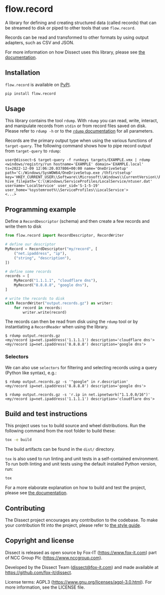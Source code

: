 # flow.record

A library for defining and creating structured data (called records) that can be streamed to disk or piped to other
tools that use `flow.record`.

Records can be read and transformed to other formats by using output adapters, such as CSV and JSON.

For more information on how Dissect uses this library, please see [the
documentation](https://dissect.readthedocs.io/en/latest/tools/rdump.html#what-is-a-record).

## Installation

`flow.record` is available on [PyPI](https://pypi.org/project/flow.record/).

```bash
pip install flow.record
```

## Usage

This library contains the tool `rdump`. With `rdump` you can read, write, interact, and manipulate records from `stdin`
or from record files saved on disk. Please refer to `rdump -h` or to the [`rdump`
documentation](https://dissect.readthedocs.io/en/latest/tools/rdump.html) for all parameters.

Records are the primary output type when using the various functions of `target-query`. The following command shows how
to pipe record output from `target-query` to `rdump`:

```shell
user@dissect~$ target-query -f runkeys targets/EXAMPLE.vmx | rdump
<windows/registry/run hostname='EXAMPLE' domain='EXAMPLE.local' ts=2022-12-09 12:06:20.037806+00:00 name='OneDriveSetup' path='C:/Windows/SysWOW64/OneDriveSetup.exe /thfirstsetup' key='HKEY_CURRENT_USER\\Software\\Microsoft\\Windows\\CurrentVersion\\Run' hive_filepath='C:\\Windows/ServiceProfiles/LocalService/ntuser.dat' username='LocalService' user_sid='S-1-5-19' user_home='%systemroot%\\ServiceProfiles\\LocalService'>
<...>
```

## Programming example

Define a `RecordDescriptor` (schema) and then create a few records and write them to disk

```python
from flow.record import RecordDescriptor, RecordWriter

# define our descriptor
MyRecord = RecordDescriptor("my/record", [
    ("net.ipaddress", "ip"),
    ("string", "description"),
])

# define some records
records = [
    MyRecord("1.1.1.1", "cloudflare dns"),
    MyRecord("8.8.8.8", "google dns"),
]

# write the records to disk
with RecordWriter("output.records.gz") as writer:
    for record in records:
        writer.write(record)
```

The records can then be read from disk using the `rdump` tool or by instantiating a `RecordReader` when using the
library.

```shell
$ rdump output.records.gz
<my/record ip=net.ipaddress('1.1.1.1') description='cloudflare dns'>
<my/record ip=net.ipaddress('8.8.8.8') description='google dns'>
```

### Selectors

We can also use `selectors` for filtering and selecting records using a query (Python like syntax), e.g.:

```shell
$ rdump output.records.gz -s '"google" in r.description'
<my/record ip=net.ipaddress('8.8.8.8') description='google dns'>

$ rdump output.records.gz -s 'r.ip in net.ipnetwork("1.1.0.0/16")'
<my/record ip=net.ipaddress('1.1.1.1') description='cloudflare dns'>
```

## Build and test instructions

This project uses `tox` to build source and wheel distributions. Run the following command from the root folder to build
these:

```bash
tox -e build
```

The build artifacts can be found in the `dist/` directory.

`tox` is also used to run linting and unit tests in a self-contained environment. To run both linting and unit tests
using the default installed Python version, run:

```bash
tox
```

For a more elaborate explanation on how to build and test the project, please see [the
documentation](https://dissect.readthedocs.io/en/latest/contributing/developing.html#building-testing).

## Contributing

The Dissect project encourages any contribution to the codebase. To make your contribution fit into the project, please
refer to [the style guide](https://dissect.readthedocs.io/en/latest/contributing/style-guide.html).

## Copyright and license

Dissect is released as open source by Fox-IT (<https://www.fox-it.com>) part of NCC Group Plc
(<https://www.nccgroup.com>).

Developed by the Dissect Team (<dissect@fox-it.com>) and made available at <https://github.com/fox-it/dissect>.

License terms: AGPL3 (<https://www.gnu.org/licenses/agpl-3.0.html>). For more information, see the LICENSE file.
